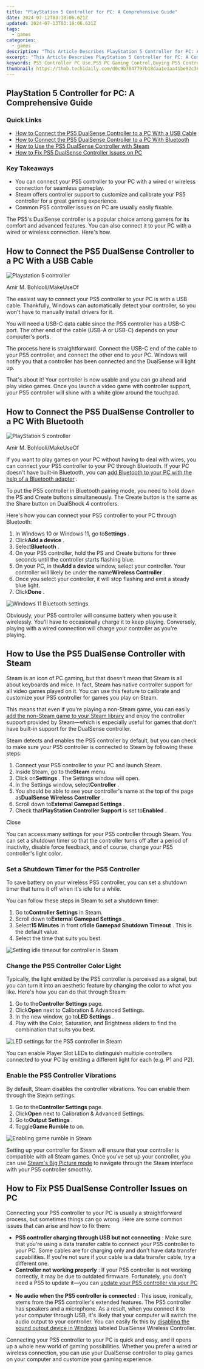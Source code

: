 ```yaml
---
title: "PlayStation 5 Controller for PC: A Comprehensive Guide"
date: 2024-07-12T03:18:06.621Z
updated: 2024-07-13T03:18:06.621Z
tags:
  - games
categories:
  - games
description: "This Article Describes PlayStation 5 Controller for PC: A Comprehensive Guide"
excerpt: "This Article Describes PlayStation 5 Controller for PC: A Comprehensive Guide"
keywords: PS5 Controller PC Use,PS5 PC Gaming Control,Buying PS5 Controller,PS5 Controller Setup,Adapting PlayStation for PC,Access PS5 Controller Online,PC Compatible with PS5 Remote
thumbnail: https://thmb.techidaily.com/d0c9b7047797b18daa1e1aa41be92c363eb13ba8f8bfa2b570a90a8bfa430bd1.jpg
---
```


## PlayStation 5 Controller for PC: A Comprehensive Guide

### Quick Links

* [How to Connect the PS5 DualSense Controller to a PC With a USB Cable](#how-to-connect-the-ps5-dualsense-controller-to-a-pc-with-a-usb-cable)
* [How to Connect the PS5 DualSense Controller to a PC With Bluetooth](#how-to-connect-the-ps5-dualsense-controller-to-a-pc-with-bluetooth)
* [How to Use the PS5 DualSense Controller with Steam](#how-to-use-the-ps5-dualsense-controller-with-steam)
* [How to Fix PS5 DualSense Controller Issues on PC](#how-to-fix-ps5-dualsense-controller-issues-on-pc)

### Key Takeaways

* You can connect your PS5 controller to your PC with a wired or wireless connection for seamless gameplay.
* Steam offers controller support to customize and calibrate your PS5 controller for a great gaming experience.
* Common PS5 controller issues on PC are usually easily fixable.

 The PS5's DualSense controller is a popular choice among gamers for its comfort and advanced features. You can also connect it to your PC with a wired or wireless connection. Here's how.

## How to Connect the PS5 DualSense Controller to a PC With a USB Cable
![Playstation 5 controller](https://static1.makeuseofimages.com/wordpress/wp-content/uploads/2022/05/playstation-controller-usbc.jpg)

 Amir M. Bohlooli/MakeUseOf

 The easiest way to connect your PS5 controller to your PC is with a USB cable. Thankfully, Windows can automatically detect your controller, so you won't have to manually install drivers for it.

 You will need a USB-C data cable since the PS5 controller has a USB-C port. The other end of the cable (USB-A or USB-C) depends on your computer's ports.

 The process here is straightforward. Connect the USB-C end of the cable to your PS5 controller, and connect the other end to your PC. Windows will notify you that a controller has been connected and the DualSense will light up.

 That's about it! Your controller is now usable and you can go ahead and play video games. Once you launch a video game with controller support, your PS5 controller will shine with a white glow around the touchpad.

## How to Connect the PS5 DualSense Controller to a PC With Bluetooth
![PlayStation 5 controller](https://static1.makeuseofimages.com/wordpress/wp-content/uploads/2022/05/playstation-dualsense-keymap.jpg)

 Amir M. Bohlooli/MakeUseOf

 If you want to play games on your PC without having to deal with wires, you can connect your PS5 controller to your PC through Bluetooth. If your PC doesn't have built-in Bluetooth, you can [add Bluetooth to your PC with the help of a Bluetooth adapter](https://www.makeuseof.com/add-bluetooth-pc/) .

 To put the PS5 controller in Bluetooth pairing mode, you need to hold down the PS and Create buttons simultaneously. The Create button is the same as the Share button on DualShock 4 controllers.

 Here's how you can connect your PS5 controller to your PC through Bluetooth:

1. In Windows 10 or Windows 11, go to**Settings** .
2. Click**Add a device** .
3. Select**Bluetooth** .
4. On your PS5 controller, hold the PS and Create buttons for three seconds until the controller starts flashing blue.
5. On your PC, in the**Add a device** window, select your controller. Your controller will likely be under the name**Wireless Controller** .
6. Once you select your controller, it will stop flashing and emit a steady blue light.
7. Click**Done** .

![Windows 11 Bluetooth settings.](https://static1.makeuseofimages.com/wordpress/wp-content/uploads/2022/05/bluetooth-add-dualsense.jpg)

 Obviously, your PS5 controller will consume battery when you use it wirelessly. You'll have to occasionally charge it to keep playing. Conversely, playing with a wired connection will charge your controller as you're playing.

## How to Use the PS5 DualSense Controller with Steam

 Steam is an icon of PC gaming, but that doesn't mean that Steam is all about keyboards and mice. In fact, Steam has native controller support for all video games played on it. You can use this feature to calibrate and customize your PS5 controller for games you play on Steam.

 This means that even if you're playing a non-Steam game, you can easily [add the non-Steam game to your Steam library](https://www.makeuseof.com/how-to-add-non-steam-games-to-steam-library/) and enjoy the controller support provided by Steam—which is especially useful for games that don't have built-in support for the DualSense controller.

 Steam detects and enables the PS5 controller by default, but you can check to make sure your PS5 controller is connected to Steam by following these steps:

1. Connect your PS5 controller to your PC and launch Steam.
2. Inside Steam, go to the**Steam** menu.
3. Click on**Settings** . The Settings window will open.
4. In the Settings window, select**Controller** .
5. You should be able to see your controller's name at the top of the page as**DualSense Wireless Controller** .
6. Scroll down to**External Gamepad Settings** .
7. Check that**PlayStation Controller Support** is set to**Enabled** .

Close

 You can access many settings for your PS5 controller through Steam. You can set a shutdown timer so that the controller turns off after a period of inactivity, disable force feedback, and of course, change your PS5 controller's light color.

### Set a Shutdown Timer for the PS5 Controller

 To save battery on your wireless PS5 controller, you can set a shutdown timer that turns it off when it's idle for a while.

You can follow these steps in Steam to set a shutdown timer:

1. Go to**Controller Settings** in Steam.
2. Scroll down to**External Gamepad Settings** .
3. Select**15 Minutes** in front of**Idle Gamepad Shutdown Timeout** . This is the default value.
4. Select the time that suits you best.

![Setting idle timeout for controller in Steam](https://static1.makeuseofimages.com/wordpress/wp-content/uploads/2024/04/setting-idle-timeout-for-controller-in-steam.jpg)

### Change the PS5 Controller Color Light

 Typically, the light emitted by the PS5 controller is perceived as a signal, but you can turn it into an aesthetic feature by changing the color to what you like. Here's how you can do that through Steam:

1. Go to the**Controller Settings** page.
2. Click**Open** next to Calibration & Advanced Settings.
3. In the new window, go to**LED Settings** .
4. Play with the Color, Saturation, and Brightness sliders to find the combination that suits you best.

![LED settings for the PS5 controller in Steam](https://static1.makeuseofimages.com/wordpress/wp-content/uploads/2024/04/led-settings-for-the-ps5-controller-in-steam.jpg)

 You can enable Player Slot LEDs to distinguish multiple controllers connected to your PC by emitting a different light for each (e.g. P1 and P2).

###

### Enable the PS5 Controller Vibrations

 By default, Steam disables the controller vibrations. You can enable them through the Steam settings:

1. Go to the**Controller Settings** page.
2. Click**Open** next to Calibration & Advanced Settings.
3. Go to**Output Settings** .
4. Toggle**Game Rumble** to on.

![Enabling game rumble in Steam](https://static1.makeuseofimages.com/wordpress/wp-content/uploads/2024/04/enabling-game-rumble-in-steam.jpg)

 Setting up your controller for Steam will ensure that your controller is compatible with all Steam games. Once you've set up your controller, you can use [Steam's Big Picture mode](https://www.makeuseof.com/what-is-steam-big-picture-mode-explained/) to navigate through the Steam interface with your PS5 controller smoothly.

## How to Fix PS5 DualSense Controller Issues on PC

 Connecting your PS5 controller to your PC is usually a straightforward process, but sometimes things can go wrong. Here are some common issues that can arise and how to fix them:

* **PS5 controller charging through USB but not connecting** : Make sure that you're using a data transfer cable to connect your PS5 controller to your PC. Some cables are for charging only and don't have data transfer capabilities. If you're not sure if your cable is a data transfer cable, try a different one.
* **Controller not working properly** : If your PS5 controller is not working correctly, it may be due to outdated firmware. Fortunately, you don't need a PS5 to update it—you can [update your PS5 controller via your PC](http://www.makeuseof.com/ps5-how-to-update-controller-through-pc/) .
* **No audio when the PS5 controller is connected** : This issue, ironically, stems from the PS5 controller's extended features. The PS5 controller has speakers and a microphone. As a result, when you connect it to your computer through USB, it's likely that your computer will switch the audio output to your controller. You can easily fix this by [disabling the sound output device in Windows](https://www.makeuseof.com/enable-disable-sound-output-devices-in-windows/) labeled DualSense Wireless Controller.

 Connecting your PS5 controller to your PC is quick and easy, and it opens up a whole new world of gaming possibilities. Whether you prefer a wired or wireless connection, you can use your DualSense controller to play games on your computer and customize your gaming experience.


<ins class="adsbygoogle"
     style="display:block"
     data-ad-format="autorelaxed"
     data-ad-client="ca-pub-7571918770474297"
     data-ad-slot="1223367746"></ins>



<ins class="adsbygoogle"
     style="display:block"
     data-ad-client="ca-pub-7571918770474297"
     data-ad-slot="8358498916"
     data-ad-format="auto"
     data-full-width-responsive="true"></ins>




